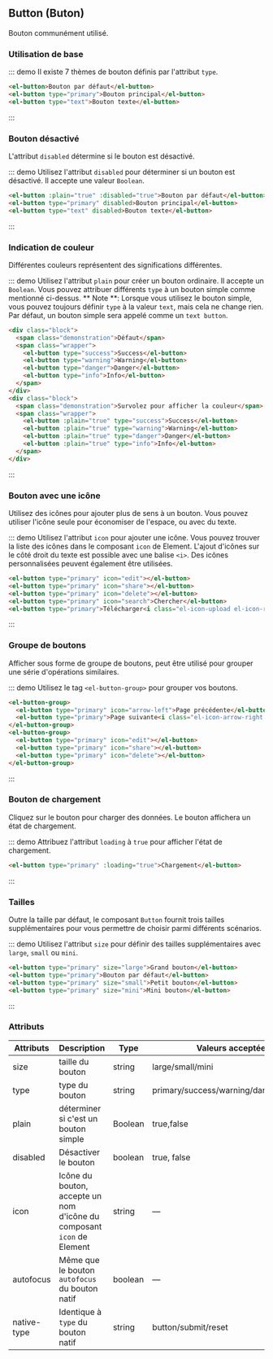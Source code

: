 <script>
  import { addClass } from 'wind-dom/src/class';
  export default {
    data() {
      return {
        isLoading: false,
        isLoading2: false
      };
    },
    methods: {
      handleClick(event) {
        console.log(event);
        alert('button clicked!');
      }
    },
    mounted() {
      this.$nextTick(() => {
        let demos = document.querySelectorAll('.source');
        let thirdDemo = demos[2];
        addClass(thirdDemo, 'intro-block');
      });
    }
  }
</script>

## Button (Buton)

Bouton communément utilisé.

### Utilisation de base

::: demo Il existe 7 thèmes de bouton définis par l'attribut `type`.
```html
<el-button>Bouton par défaut</el-button>
<el-button type="primary">Bouton principal</el-button>
<el-button type="text">Bouton texte</el-button>
```
:::

### Bouton désactivé

L'attribut `disabled` détermine si le bouton est désactivé.

::: demo Utilisez l'attribut `disabled` pour déterminer si un bouton est désactivé. Il accepte une valeur `Boolean`.
```html
<el-button :plain="true" :disabled="true">Bouton par défaut</el-button>
<el-button type="primary" disabled>Bouton principal</el-button>
<el-button type="text" disabled>Bouton texte</el-button>
```
:::

### Indication de couleur

Différentes couleurs représentent des significations différentes.

::: demo Utilisez l'attribut `plain` pour créer un bouton ordinaire. Il accepte un `Boolean`. Vous pouvez attribuer différents `type` à un bouton simple comme mentionné ci-dessus. ** Note **: Lorsque vous utilisez le bouton simple, vous pouvez toujours définir `type` à la valeur `text`, mais cela ne change rien. Par défaut, un bouton simple sera appelé comme un `text button`.
```html
<div class="block">
  <span class="demonstration">Défaut</span>
  <span class="wrapper">
    <el-button type="success">Success</el-button>
    <el-button type="warning">Warning</el-button>
    <el-button type="danger">Danger</el-button>
    <el-button type="info">Info</el-button>
  </span>
</div>
<div class="block">
  <span class="demonstration">Survolez pour afficher la couleur</span>
  <span class="wrapper">
    <el-button :plain="true" type="success">Success</el-button>
    <el-button :plain="true" type="warning">Warning</el-button>
    <el-button :plain="true" type="danger">Danger</el-button>
    <el-button :plain="true" type="info">Info</el-button>
  </span>
</div>
```
:::

### Bouton avec une icône

Utilisez des icônes pour ajouter plus de sens à un bouton. Vous pouvez utiliser l'icône seule pour économiser de l'espace, ou avec du texte.

::: demo Utilisez l'attribut `icon` pour ajouter une icône. Vous pouvez trouver la liste des icônes dans le composant `icon` de Element. L'ajout d'icônes sur le côté droit du texte est possible avec une balise `<i>`. Des icônes personnalisées peuvent également être utilisées.
```html
<el-button type="primary" icon="edit"></el-button>
<el-button type="primary" icon="share"></el-button>
<el-button type="primary" icon="delete"></el-button>
<el-button type="primary" icon="search">Chercher</el-button>
<el-button type="primary">Télécharger<i class="el-icon-upload el-icon-right"></i></el-button>
```
:::

### Groupe de boutons

Afficher sous forme de groupe de boutons, peut être utilisé pour grouper une série d'opérations similaires.

::: demo Utilisez le tag `<el-button-group>` pour grouper vos boutons.
```html
<el-button-group>
  <el-button type="primary" icon="arrow-left">Page précédente</el-button>
  <el-button type="primary">Page suivante<i class="el-icon-arrow-right el-icon-right"></i></el-button>
</el-button-group>
<el-button-group>
  <el-button type="primary" icon="edit"></el-button>
  <el-button type="primary" icon="share"></el-button>
  <el-button type="primary" icon="delete"></el-button>
</el-button-group>
```
:::

### Bouton de chargement

Cliquez sur le bouton pour charger des données. Le bouton affichera un état de chargement.

::: demo Attribuez l'attribut `loading` à `true` pour afficher l'état de chargement.
```html
<el-button type="primary" :loading="true">Chargement</el-button>
```
:::

### Tailles

Outre la taille par défaut, le composant `Button` fournit trois tailles supplémentaires pour vous permettre de choisir parmi différents scénarios.

::: demo Utilisez l'attribut `size` pour définir des tailles supplémentaires avec `large`, `small` ou `mini`.
```html
<el-button type="primary" size="large">Grand bouton</el-button>
<el-button type="primary">Bouton par défaut</el-button>
<el-button type="primary" size="small">Petit bouton</el-button>
<el-button type="primary" size="mini">Mini bouton</el-button>
```
:::

### Attributs
| Attributs      | Description    | Type      | Valeurs acceptées       | Défaut   |
|---------- |-------- |---------- |-------------  |-------- |
| size     | taille du bouton   | string  |   large/small/mini            |    —     |
| type     | type du bouton   | string    |   primary/success/warning/danger/info/text |     —    |
| plain     | déterminer si c'est un bouton simple   | Boolean    | true,false | false   |
| disabled  | Désactiver le bouton    | boolean   | true, false   | false   |
| icon  | Icône du bouton, accepte un nom d'icône du composant `icon` de Element | string   |  —  |  —  |
| autofocus  | Même que le bouton `autofocus` du bouton natif | boolean   |  —  |  false  |
| native-type | Identique à `type` du bouton natif | string | button/submit/reset | button |
